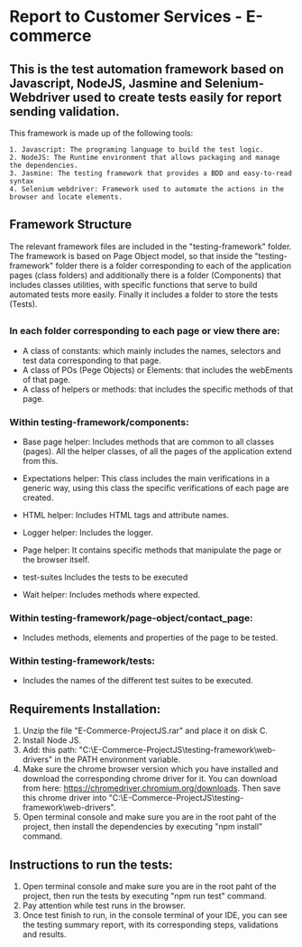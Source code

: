 # Report to Customer Services - E-commerce
## This is the test automation framework based on Javascript, NodeJS, Jasmine and Selenium-Webdriver used to create tests easily for report sending validation.

This framework is made up of the following tools:
```
1. Javascript: The programing language to build the test logic.
2. NodeJS: The Runtime environment that allows packaging and manage the dependencies.
3. Jasmine: The testing framework that provides a BDD and easy-to-read syntax 
4. Selenium webdriver: Framework used to automate the actions in the browser and locate elements.
```

## Framework Structure
The relevant framework files are included in the "testing-framework" folder. The framework is based on Page Object model, so that inside the "testing-framework" folder there is a folder corresponding to each of the application pages (class folders) and additionally there is a folder (Components) that includes classes utilities, with specific functions that serve to build automated tests more easily. Finally it includes a folder to store the tests (Tests).
##

### In each folder corresponding to each page or view there are:
* A class of constants: which mainly includes the names, selectors and test data corresponding to that page.
* A class of POs (Pege Objects) or Elements: that includes the webEments of that page.
* A class of helpers or methods: that includes the specific methods of that page.

### Within testing-framework/components:
* Base page helper: Includes methods that are common to all classes (pages). All the helper classes, of all the pages of the application extend from this.

* Expectations helper: This class includes the main verifications in a generic way, using this class the specific verifications of each page are created.

* HTML helper: Includes HTML tags and attribute names.

* Logger helper: Includes the logger.

* Page helper: It contains specific methods that manipulate the page or the browser itself.

* test-suites Includes the tests to be executed

* Wait helper: Includes methods where expected.

### Within testing-framework/page-object/contact_page: 
* Includes methods, elements and properties of the page to be tested.

### Within testing-framework/tests:
* Includes the names of the different test suites to be executed.


## Requirements Installation:
1. Unzip the file "E-Commerce-ProjectJS.rar" and place it on disk C.
2. Install Node JS.
3. Add: this path: "C:\E-Commerce-ProjectJS\testing-framework\web-drivers" in the PATH environment variable. 
4. Make sure the chrome browser version which you have installed and download the corresponding chrome driver for it. You can download from here: https://chromedriver.chromium.org/downloads.
Then save this chrome driver into "C:\E-Commerce-ProjectJS\testing-framework\web-drivers".
5. Open terminal console and make sure you are in the root paht of the project, then install the dependencies by executing "npm install" command.

## Instructions to run the tests:
1. Open terminal console and make sure you are in the root paht of the project, then run the tests by executing "npm run test" command.
2. Pay attention while test runs in the browser.
3. Once test finish to run, in the console terminal of your IDE, you can see the testing summary report, with its corresponding steps, validations and results.
